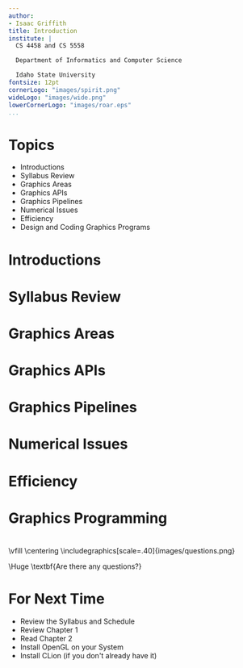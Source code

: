 ```yaml
---
author:
- Isaac Griffith
title: Introduction
institute: |
  CS 4458 and CS 5558

  Department of Informatics and Computer Science

  Idaho State University
fontsize: 12pt
cornerLogo: "images/spirit.png"
wideLogo: "images/wide.png"
lowerCornerLogo: "images/roar.eps"
...
```


# Topics

* Introductions
* Syllabus Review
* Graphics Areas
* Graphics APIs
* Graphics Pipelines
* Numerical Issues
* Efficiency
* Design and Coding Graphics Programs

# Introductions

# Syllabus Review

# Graphics Areas

# Graphics APIs

# Graphics Pipelines

# Numerical Issues

# Efficiency

# Graphics Programming

#

\vfill
\centering
\includegraphics[scale=.40]{images/questions.png}

\Huge \textbf{Are there any questions?}

# For Next Time

* Review the Syllabus and Schedule
* Review Chapter 1
* Read Chapter 2
* Install OpenGL on your System
* Install CLion (if you don't already have it)
